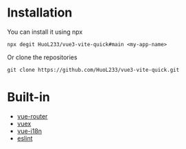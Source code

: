# Installation

You can install it using npx 
```
npx degit HuoL233/vue3-vite-quick#main <my-app-name>
```

Or clone the repositories
```
git clone https://github.com/HuoL233/vue3-vite-quick.git
```

# Built-in
* [vue-router](https://next.router.vuejs.org/zh/)
* [vuex](https://next.vuex.vuejs.org/zh/)
* [vue-i18n](https://vue-i18n.intlify.dev/)
* [eslint](https://eslint.org/)

